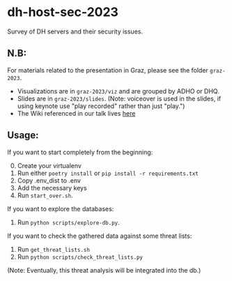 # dh-host-sec-2023
Survey of DH servers and their security issues.

## N.B:

For materials related to the presentation in Graz, please see the folder `graz-2023`.

  - Visualizations are in `graz-2023/viz` and are grouped by ADHO or DHQ.
  - Slides are in `graz-2023/slides`. (Note: voiceover is used in the slides, if using keynote use "play recorded" rather than just "play.")
  - The Wiki referenced in our talk lives [here](https://wiki.dhlinux.org/)

## Usage:

If you want to start completely from the beginning:

0. Create your virtualenv
1. Run either `poetry install` or `pip install -r requirements.txt`
2. Copy .env_dist to .env
3. Add the necessary keys
4. Run `start_over.sh`.

If you want to explore the databases:

1. Run `python scripts/explore-db.py`.

If you want to check the gathered data against some threat lists:

1. Run `get_threat_lists.sh`
2. Run `python scripts/check_threat_lists.py`

(Note: Eventually, this threat analysis will be integrated into the db.)
